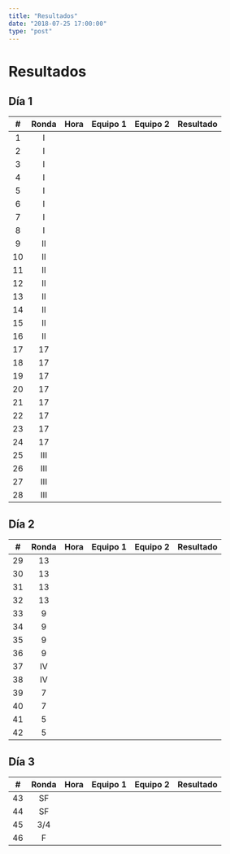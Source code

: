 ```yaml
---
title: "Resultados"
date: "2018-07-25 17:00:00"
type: "post"
---
```


# Resultados

## Día 1

\#   | Ronda | Hora  | Equipo 1                            | Equipo 2                            | Resultado
:--: | :--:  | :--:  | --------                            | --------                            | ---------
1    | I     |       |                                     |                                     |
2    | I     |       |                                     |                                     |
3    | I     |       |                                     |                                     |
4    | I     |       |                                     |                                     |
5    | I     |       |                                     |                                     |
6    | I     |       |                                     |                                     |
7    | I     |       |                                     |                                     |
8    | I     |       |                                     |                                     |
9    | II    |       |                                     |                                     |
10   | II    |       |                                     |                                     |
11   | II    |       |                                     |                                     |
12   | II    |       |                                     |                                     |
13   | II    |       |                                     |                                     |
14   | II    |       |                                     |                                     |
15   | II    |       |                                     |                                     |
16   | II    |       |                                     |                                     |
17   | 17    |       |                                     |                                     |
18   | 17    |       |                                     |                                     |
19   | 17    |       |                                     |                                     |
20   | 17    |       |                                     |                                     |
21   | 17    |       |                                     |                                     |
22   | 17    |       |                                     |                                     |
23   | 17    |       |                                     |                                     |
24   | 17    |       |                                     |                                     |
25   | III   |       |                                     |                                     |
26   | III   |       |                                     |                                     |
27   | III   |       |                                     |                                     |
28   | III   |       |                                     |                                     |

## Día 2

\#   | Ronda | Hora  | Equipo 1                            | Equipo 2                            | Resultado
:--: | :--:  | :--:  | --------                            | --------                            | ---------
29   | 13    |       |                                     |                                     |
30   | 13    |       |                                     |                                     |
31   | 13    |       |                                     |                                     |
32   | 13    |       |                                     |                                     |
33   | 9     |       |                                     |                                     |
34   | 9     |       |                                     |                                     |
35   | 9     |       |                                     |                                     |
36   | 9     |       |                                     |                                     |
37   | IV    |       |                                     |                                     |
38   | IV    |       |                                     |                                     |
39   | 7     |       |                                     |                                     |
40   | 7     |       |                                     |                                     |
41   | 5     |       |                                     |                                     |
42   | 5     |       |                                     |                                     |

## Día 3

\#   | Ronda | Hora  | Equipo 1             | Equipo 2           | Resultado
:--: | :--:  | :--:  | --------             | --------           | ---------
43   | SF    |       |                      |                    |
44   | SF    |       |                      |                    |
45   | 3/4   |       |                      |                    |
46   | F     |       |                      |                    |
